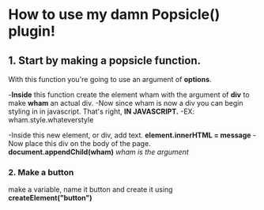 # How to use my damn Popsicle() plugin!

## 1. Start by making a popsicle function.

With this function you're going to use an argument of **options**.

-**Inside** this function create the element wham with the argument of **div** to make **wham** an actual div.
	-Now since wham is now a  div you can begin styling in in javascript. That's right, **IN JAVASCRIPT.**
		-EX: wham.style.whateverstyle
	
-Inside this new element, or div, add text. 
	**element.innerHTML = message**
	-Now place this div on the body of the page.
	**document.appendChild(wham)**  _wham is the argument_


### 2. Make a button

make a variable, name it button and create it using **createElement("button")**



